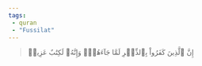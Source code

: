 ```yaml
---
tags: 
 - quran 
 - "Fussilat"
---
```


> إِنَّ ٱلَّذِينَ كَفَرُواْ بِٱلذِّكۡرِ لَمَّا جَآءَهُمۡۖ وَإِنَّهُۥ لَكِتَٰبٌ عَزِيزٞ
